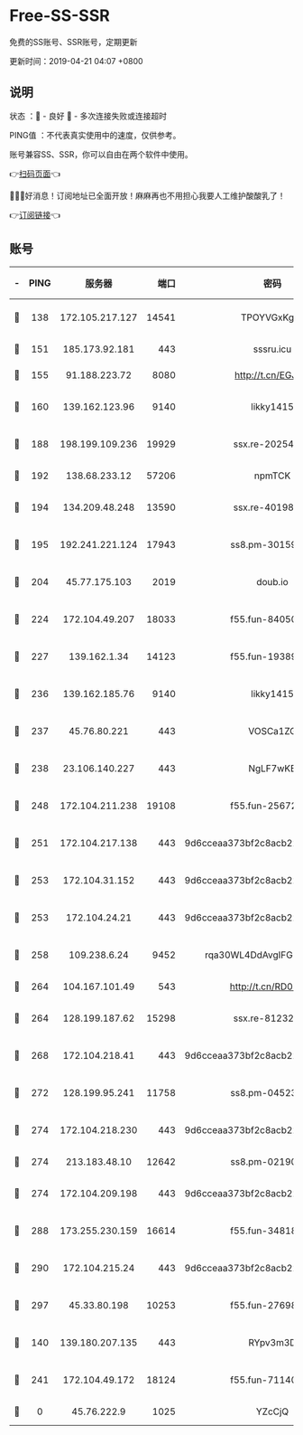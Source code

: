 # Free-SS-SSR

免费的SS账号、SSR账号，定期更新

更新时间：2019-04-21 04:07 +0800

## 说明

状态     ：🙂 - 良好 🙁 - 多次连接失败或连接超时

PING值   ：不代表真实使用中的速度，仅供参考。

账号兼容SS、SSR，你可以自由在两个软件中使用。

👉[扫码页面](https://liesauer.github.io/Free-SS-SSR/)👈

🎉🎉🎉好消息！订阅地址已全面开放！麻麻再也不用担心我要人工维护酸酸乳了！

👉[订阅链接](https://www.liesauer.net/yogurt/subscribe?ACCESS_TOKEN=DAYxR3mMaZAsaqUb)👈

## 账号

|-|PING|服务器|端口|密码|加密方式|区域|
|:----:|:----:|:-----:|-----:|:----:|:----:|:----:|
|🙂|138|172.105.217.127|14541|TPOYVGxKglpi|aes-256-cfb|JP|
|🙂|151|185.173.92.181|443|sssru.icu|rc4-md5|RU|
|🙂|155|91.188.223.72|8080|http://t.cn/EGJIyrl|rc4-md5|RU|
|🙂|160|139.162.123.96|9140|likky1415|aes-256-cfb|JP|
|🙂|188|198.199.109.236|19929|ssx.re-20254148|aes-256-cfb|US|
|🙂|192|138.68.233.12|57206|npmTCK|rc4-md5|US|
|🙂|194|134.209.48.248|13590|ssx.re-40198259|aes-256-cfb|US|
|🙂|195|192.241.221.124|17943|ss8.pm-30159735|aes-256-cfb|US|
|🙂|204|45.77.175.103|2019|doub.io|aes-128-ctr|SG|
|🙂|224|172.104.49.207|18033|f55.fun-84050556|aes-256-cfb|SG|
|🙂|227|139.162.1.34|14123|f55.fun-19389187|aes-256-cfb|SG|
|🙂|236|139.162.185.76|9140|likky1415|aes-256-cfb|DE|
|🙂|237|45.76.80.221|443|VOSCa1ZG|aes-256-cfb|DE|
|🙂|238|23.106.140.227|443|NgLF7wKB|aes-256-cfb|US|
|🙂|248|172.104.211.238|19108|f55.fun-25672801|aes-256-cfb|US|
|🙂|251|172.104.217.138|443|9d6cceaa373bf2c8acb22e60b6a58be6|aes-256-cfb|US|
|🙂|253|172.104.31.152|443|9d6cceaa373bf2c8acb22e60b6a58be6|aes-256-cfb|US|
|🙂|253|172.104.24.21|443|9d6cceaa373bf2c8acb22e60b6a58be6|aes-256-cfb|US|
|🙂|258|109.238.6.24|9452|rqa30WL4DdAvgIFG6Fs3znzTa|aes-256-cfb|FR|
|🙂|264|104.167.101.49|543|http://t.cn/RD0D7sx|rc4-md5|CA|
|🙂|264|128.199.187.62|15298|ssx.re-81232665|aes-256-cfb|SG|
|🙂|268|172.104.218.41|443|9d6cceaa373bf2c8acb22e60b6a58be6|aes-256-cfb|US|
|🙂|272|128.199.95.241|11758|ss8.pm-04523881|aes-256-cfb|SG|
|🙂|274|172.104.218.230|443|9d6cceaa373bf2c8acb22e60b6a58be6|aes-256-cfb|US|
|🙂|274|213.183.48.10|12642|ss8.pm-02190555|rc4-md5|RU|
|🙂|274|172.104.209.198|443|9d6cceaa373bf2c8acb22e60b6a58be6|aes-256-cfb|US|
|🙂|288|173.255.230.159|16614|f55.fun-34818706|aes-256-cfb|US|
|🙂|290|172.104.215.24|443|9d6cceaa373bf2c8acb22e60b6a58be6|aes-256-cfb|US|
|🙂|297|45.33.80.198|10253|f55.fun-27698547|aes-256-cfb|US|
|🙂|140|139.180.207.135|443|RYpv3m3D|aes-256-cfb|JP|
|🙂|241|172.104.49.172|18124|f55.fun-71140477|aes-256-cfb|SG|
|🙁|0|45.76.222.9|1025|YZcCjQ|rc4-md5|JP|
